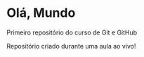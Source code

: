 # Olá, Mundo
 Primeiro repositório do curso de Git e GitHub

 Repositório criado durante uma aula ao vivo!